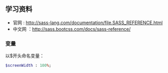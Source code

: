 ## 学习资料

- 官网 : http://sass-lang.com/documentation/file.SASS_REFERENCE.html
- 中文网 ：http://sass.bootcss.com/docs/sass-reference/

### 变量

以$开头命名变量： 

```sass
$screenWidth : 100%;
```
